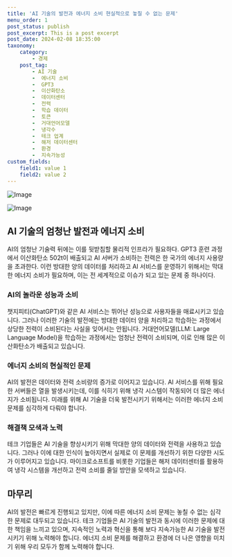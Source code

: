 ```yaml
---
title: 'AI 기술의 발전과 에너지 소비 현실적으로 놓칠 수 없는 문제'
menu_order: 1
post_status: publish
post_excerpt: This is a post excerpt
post_date: 2024-02-08 18:35:00
taxonomy:
    category:
        - 경제
    post_tag:
        - AI 기술
        -  에너지 소비
        -  GPT3
        -  이산화탄소
        -  데이터센터
        -  전력
        -  학습 데이터
        -  토큰
        -  거대언어모델
        -  냉각수
        -  테크 업계
        -  해저 데이터센터
        -  환경
        -  지속가능성
custom_fields:
    field1: value 1
    field2: value 2
---
```


![Image](https://imgnews.pstatic.net/image/308/2024/02/08/0000034258_001_20240208064107810.jpg?type=w647)

![Image](https://imgnews.pstatic.net/image/308/2024/02/08/0000034258_002_20240208064107870.jpg?type=w647)

## AI 기술의 엄청난 발전과 에너지 소비
AI의 엄청난 기술력 뒤에는 이를 뒷받침할 물리적 인프라가 필요하다. GPT3 훈련 과정에서 이산화탄소 502t이 배출되고 AI 서버가 소비하는 전력은 한 국가의 에너지 사용량을 초과한다. 이런 방대한 양의 데이터를 처리하고 AI 서비스를 운영하기 위해서는 막대한 에너지 소비가 필요하며, 이는 전 세계적으로 이슈가 되고 있는 문제 중 하나이다.
### AI의 놀라운 성능과 소비
챗지피티(ChatGPT)와 같은 AI 서비스는 뛰어난 성능으로 사용자들을 매료시키고 있습니다. 그러나 이러한 기술의 발전에는 방대한 데이터 양을 처리하고 학습하는 과정에서 상당한 전력이 소비된다는 사실을 잊어서는 안됩니다. 거대언어모델(LLM: Large Language Model)을 학습하는 과정에서는 엄청난 전력이 소비되며, 이로 인해 많은 이산화탄소가 배출되고 있습니다.
### 에너지 소비의 현실적인 문제
AI의 발전은 데이터와 전력 소비량의 증가로 이어지고 있습니다. AI 서비스를 위해 필요한 서버들은 열을 발생시키는데, 이를 식히기 위해 냉각 시스템이 작동되어 더 많은 에너지가 소비됩니다. 미래를 위해 AI 기술을 더욱 발전시키기 위해서는 이러한 에너지 소비 문제를 심각하게 다뤄야 합니다.
### 해결책 모색과 노력
테크 기업들은 AI 기술을 향상시키기 위해 막대한 양의 데이터와 전력을 사용하고 있습니다. 그러나 이에 대한 인식이 높아지면서 실제로 이 문제를 개선하기 위한 다양한 시도가 이루어지고 있습니다. 마이크로소프트를 비롯한 기업들은 해저 데이터센터를 활용하여 냉각 시스템을 개선하고 전력 소비를 줄일 방안을 모색하고 있습니다.
## 마무리
AI의 발전은 빠르게 진행되고 있지만, 이에 따른 에너지 소비 문제는 놓칠 수 없는 심각한 문제로 대두되고 있습니다. 테크 기업들은 AI 기술의 발전과 동시에 이러한 문제에 대한 책임을 느끼고 있으며, 지속적인 노력과 혁신을 통해 보다 지속가능한 AI 기술을 발전시키기 위해 노력해야 합니다. 에너지 소비 문제를 해결하고 환경에 더 나은 영향을 미치기 위해 우리 모두가 함께 노력해야 합니다.
